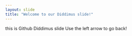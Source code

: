 ```yaml
---
layout: slide
title: "Welcome to our Diddimus slide!"
---
```

this is Github Diddimus slide
Use the left arrow to go back!
